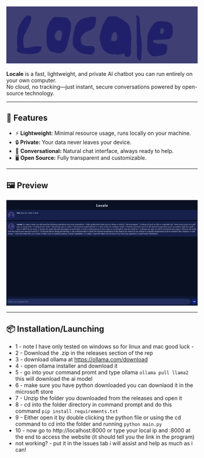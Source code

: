# <img src="img/locale_icon.png" alt="Locale Banner" width="600" height="150" style="vertical-align:middle;">

**Locale** is a fast, lightweight, and private AI chatbot you can run entirely on your own computer.  
No cloud, no tracking—just instant, secure conversations powered by open-source technology.

---

## 🚀 Features

- ⚡ **Lightweight:** Minimal resource usage, runs locally on your machine.
- 🔒 **Private:** Your data never leaves your device.
- 💬 **Conversational:** Natural chat interface, always ready to help.
- 🖥️ **Open Source:** Fully transparent and customizable.

---

## 🖼️ Preview

![Locale Screenshot](img/locale_screenshot.png)

---

## 📦 Installation/Launching
- 1 - note I have only tested on windows so for linux and mac good luck -
- 2 - Download the .zip in the releases section of the rep
- 3 - download ollama at https://ollama.com/download
- 4 - open ollama installer and download it
- 5 - go into your command promt and type ollama  ```` ollama pull llama2 ```` this will download the ai model
- 6 - make sure you have python downloaded you can downlaod it in the microsoft store
- 7 - Unzip the folder you downloaded from the releases and open it
- 8 - cd into the folder directory in command prompt and do this command ````pip install requirements.txt````
- 9 - Either open it by double clicking the python file or using the cd command to cd into the folder and running ````python main.py ````
- 10 - now go to http://localhost:8000 or type your local ip and :8000 at the end to access the website (it should tell you the link in the program)
- not working? - put it in the issues tab i will assist and help as much as i can!
